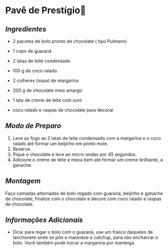 # **Pavê de Prestígio**:chocolate_bar:

## _Ingredientes_

- 2 pacotes de bolo pronto de chocolate ( tipo Pulmann)

- 1 copo de guaraná

- 2 latas de leite condensado

- 100 g de coco ralado

- 2 colheres (sopa) de margarina

- 200 g de chocolate meio amargo

- 1 lata de creme de leite com soro

- coco ralado e raspas de chocolate para decorar

  

## _Modo de Preparo_

1. Leve ao fogo as 2 latas de leite condensado com a margarina e o coco ralado até formar um beijinho em ponto mole.
2. Reserve.
3. Pique o chocolate e leve ao micro-ondas por 45 segundos.
4. Adicione o creme de leite e mexa bem até formar um creme brilhante, a ganache.



## _Montagem_

Faça camadas alternadas de bolo regado com guaraná, beijinho e ganache de chocolate, finalize com o chocolate e decore com coco ralado e raspas de chocolate.



## _Informações Adicionais_

- Dica: para regar o bolo com o guaraná, use um frasco daqueles de lanchonete onde se põe a maionese e catchup, para não encharcar o bolo. Você também pode trocar a margarina por manteiga.